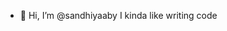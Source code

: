 - 👋 Hi, I’m @sandhiyaaby
I kinda like writing code

<!---
sandhiyaaby/sandhiyaaby is a ✨ special ✨ repository because its `README.md` (this file) appears on your GitHub profile.
You can click the Preview link to take a look at your changes.
--->

